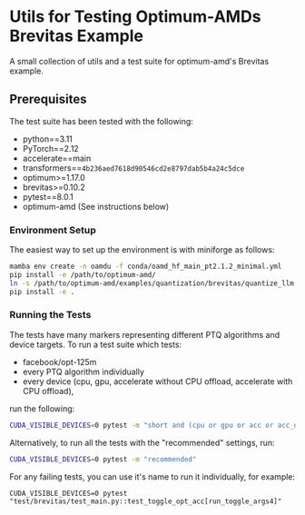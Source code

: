 # Utils for Testing Optimum-AMDs Brevitas Example

A small collection of utils and a test suite for optimum-amd's Brevitas example.

## Prerequisites

The test suite has been tested with the following:
 - python==3.11
 - PyTorch==2.12
 - accelerate==main
 - transformers==`4b236aed7618d90546cd2e8797dab5b4a24c5dce`
 - optimum>=1.17.0
 - brevitas>=0.10.2
 - pytest==8.0.1
 - optimum-amd (See instructions below)

### Environment Setup

The easiest way to set up the environment is with miniforge as follows:

```bash
mamba env create -n oamdu -f conda/oamd_hf_main_pt2.1.2_minimal.yml
pip install -e /path/to/optimum-amd/
ln -s /path/to/optimum-amd/examples/quantization/brevitas/quantize_llm.py src/optimum_amd_utils/examples/
pip install -e .
```

### Running the Tests

The tests have many markers representing different PTQ algorithms and device targets.
To run a test suite which tests:
 - facebook/opt-125m
 - every PTQ algorithm individually
 - every device (cpu, gpu, accelerate without CPU offload, accelerate with CPU offload),

run the following:

```bash
CUDA_VISIBLE_DEVICES=0 pytest -m "short and (cpu or gpu or acc or acc_offload)"
```

Alternatively, to run all the tests with the "recommended" settings, run:

```bash
CUDA_VISIBLE_DEVICES=0 pytest -m "recommended"
```

For any failing tests, you can use it's name to run it individually, for example:

```
CUDA_VISIBLE_DEVICES=0 pytest "test/brevitas/test_main.py::test_toggle_opt_acc[run_toggle_args4]"
```

